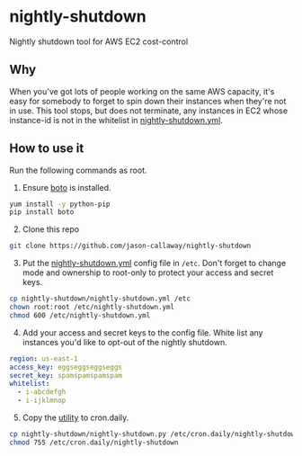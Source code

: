 # nightly-shutdown
Nightly shutdown tool for AWS EC2 cost-control

## Why

When you've got lots of people working on the same AWS capacity, it's easy for
somebody to forget to spin down their instances when they're not in use. This
tool stops, but does not terminate, any instances in EC2 whose instance-id is
not in the whitelist in [nightly-shutdown.yml](nightly_shutdown.yml).

## How to use it

Run the following commands as root.

1. Ensure [boto](https://github.com/boto/boto) is installed.

```bash
yum install -y python-pip
pip install boto
```
2. Clone this repo

```bash
git clone https://github.com/jason-callaway/nightly-shutdown
```
3. Put the [nightly-shutdown.yml](nightly_shutdown.yml) config file in 
```/etc```. Don't forget to change mode and ownership to root-only to protect 
your access and secret keys.

```bash
cp nightly-shutdown/nightly-shutdown.yml /etc
chown root:root /etc/nightly-shutdown.yml
chmod 600 /etc/nightly-shutdown.yml
```
4. Add your access and secret keys to the config file. White list any instances
you'd like to opt-out of the nightly shutdown.

```yaml
region: us-east-1
access_key: eggseggseggseggs
secret_key: spamspamspamspam
whitelist:
  - i-abcdefgh
  - i-ijklmnop
```
5. Copy the [utility](nightly_shutdown.py) to cron.daily.

```bash
cp nightly-shutdown/nightly-shutdown.py /etc/cron.daily/nightly-shutdown
chmod 755 /etc/cron.daily/nightly-shutdown
```
